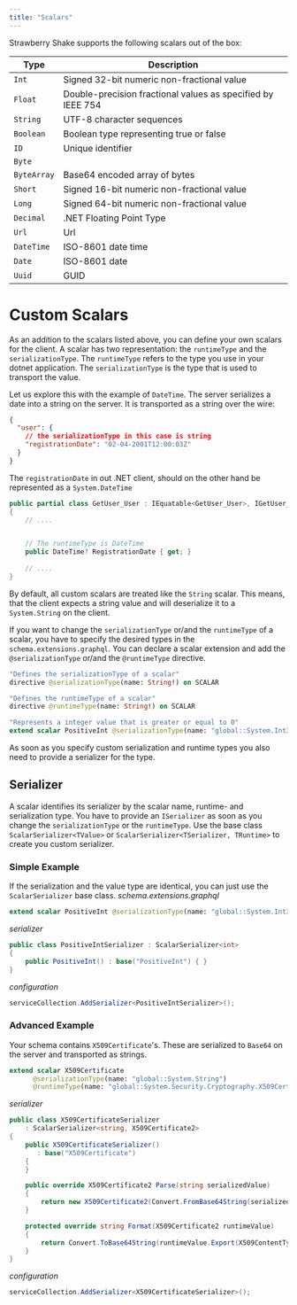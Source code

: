 ```yaml
---
title: "Scalars"
---
```


Strawberry Shake supports the following scalars out of the box:

| Type        | Description                                                 |
| ----------- | ----------------------------------------------------------- |
| `Int`       | Signed 32-bit numeric non-fractional value                  |
| `Float`     | Double-precision fractional values as specified by IEEE 754 |
| `String`    | UTF-8 character sequences                                   |
| `Boolean`   | Boolean type representing true or false                     |
| `ID`        | Unique identifier                                           |
| `Byte`      |                                                             |
| `ByteArray` | Base64 encoded array of bytes                               |
| `Short`     | Signed 16-bit numeric non-fractional value                  |
| `Long`      | Signed 64-bit numeric non-fractional value                  |
| `Decimal`   | .NET Floating Point Type                                    |
| `Url`       | Url                                                         |
| `DateTime`  | ISO-8601 date time                                          |
| `Date`      | ISO-8601 date                                               |
| `Uuid`      | GUID                                                        |

# Custom Scalars
As an addition to the scalars listed above, you can define your own scalars for the client. 
A scalar has two representation: the `runtimeType` and the `serializationType`. 
The `runtimeType` refers to the type you use in your dotnet application. 
The `serializationType` is the type that is used to transport the value. 

Let us explore this with the example of `DateTime`. The server serializes a date into a string on the server.
It is transported as a string over the wire:
```json
{
  "user": {
    // the serializationType in this case is string
    "registrationDate": "02-04-2001T12:00:03Z"
  }
}
```  
The `registrationDate` in out .NET client, should on the other hand be represented as a `System.DateTime`
```csharp
public partial class GetUser_User : IEquatable<GetUser_User>, IGetUser_User
{
    // ....


    // The runtimeType is DateTime
    public DateTime? RegistrationDate { get; }
    
    // ....
}
```

By default, all custom scalars are treated like the `String` scalar. 
This means, that the client expects a string value and will deserialize it to a `System.String` on the client.

If you want to change the `serializationType` or/and the `runtimeType` of a scalar, you have to specify the desired types in the `schema.extensions.graphql`.
You can declare a scalar extension and add the `@serializationType` or/and the `@runtimeType` directive.

```graphql
"Defines the serializationType of a scalar"
directive @serializationType(name: String!) on SCALAR

"Defines the runtimeType of a scalar"
directive @runtimeType(name: String!) on SCALAR

"Represents a integer value that is greater or equal to 0"
extend scalar PositiveInt @serializationType(name: "global::System.Int32") @runtimeType(name: "global::System.Int32")
```

As soon as you specify custom serialization and runtime types you also need to provide a serializer for the type. 
## Serializer
A scalar identifies its serializer by the scalar name, runtime- and serialization type.
You have to provide an `ISerializer` as soon as you change the `serializationType` or the `runtimeType`. 
Use the base class `ScalarSerializer<TValue>` or `ScalarSerializer<TSerializer, TRuntime>` to create you custom serializer.

### Simple Example
If the serialization and the value type are identical, you can just use the `ScalarSerializer` base class.
_schema.extensions.graphql_
```graphql
extend scalar PositiveInt @serializationType(name: "global::System.Int32") @runtimeType(name: "global::System.Int32")
```

_serializer_
```csharp
public class PositiveIntSerializer : ScalarSerializer<int>
{
    public PositiveInt() : base("PositiveInt") { }
}
```

_configuration_
```csharp
serviceCollection.AddSerializer<PositiveIntSerializer>();
```
### Advanced Example
Your schema contains `X509Certificate`'s. These are serialized to `Base64` on the server and transported as strings.

```graphql
extend scalar X509Certificate 
      @serializationType(name: "global::System.String") 
      @runtimeType(name: "global::System.Security.Cryptography.X509Certificates.X509Certificate2")
```

_serializer_
```csharp
public class X509CertificateSerializer 
    : ScalarSerializer<string, X509Certificate2>
{
    public X509CertificateSerializer() 
       : base("X509Certificate")
    {
    }

    public override X509Certificate2 Parse(string serializedValue)
    {
        return new X509Certificate2(Convert.FromBase64String(serializedValue));
    }

    protected override string Format(X509Certificate2 runtimeValue)
    {
        return Convert.ToBase64String(runtimeValue.Export(X509ContentType.Cert));
    }
}
```

_configuration_
```csharp
serviceCollection.AddSerializer<X509CertificateSerializer>();
```
